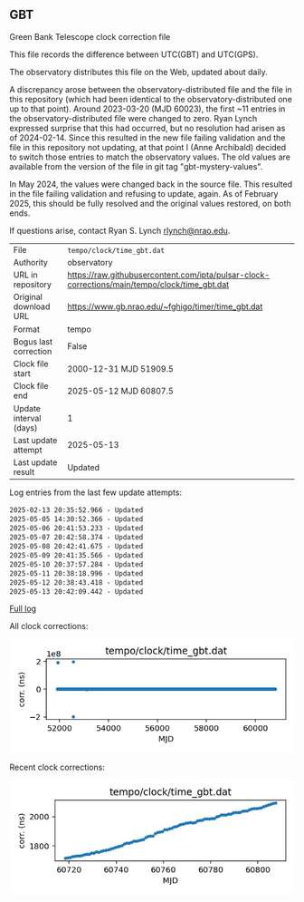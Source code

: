 
## GBT

Green Bank Telescope clock correction file

This file records the difference between UTC(GBT) and UTC(GPS).

The observatory distributes this file on the Web, updated about daily.

A discrepancy arose between the observatory-distributed file and the
file in this repository (which had been identical to the 
observatory-distributed one up to that point). Around 
2023-03-20 (MJD 60023), the first ~11 entries in the 
observatory-distributed file were changed to zero.
Ryan Lynch expressed surprise that this had occurred, but no
resolution had arisen as of 2024-02-14. Since this resulted in
the new file failing validation and the file in this repository
not updating, at that point I (Anne Archibald) decided to
switch those entries to match the observatory values. The old values
are available from the version of the file in git tag 
"gbt-mystery-values".

In May 2024, the values were changed back in the source file.
This resulted in the file failing validation and refusing to update,
again. As of February 2025, this should be fully resolved and the
original values restored, on both ends.

If questions arise, contact Ryan S. Lynch <rlynch@nrao.edu>.

|     |     |
|:--- |:--- |
| File | `tempo/clock/time_gbt.dat` |
| Authority | observatory |
| URL in repository | <https://raw.githubusercontent.com/ipta/pulsar-clock-corrections/main/tempo/clock/time_gbt.dat> |
| Original download URL | <https://www.gb.nrao.edu/~fghigo/timer/time_gbt.dat> |
| Format | tempo |
| Bogus last correction | False |
| Clock file start | 2000-12-31 MJD 51909.5 |
| Clock file end | 2025-05-12 MJD 60807.5 |
| Update interval (days) | 1 |
| Last update attempt | 2025-05-13 |
| Last update result | Updated |

Log entries from the last few update attempts:
```
2025-02-13 20:35:52.966 - Updated
2025-05-05 14:30:52.366 - Updated
2025-05-06 20:41:53.233 - Updated
2025-05-07 20:42:58.374 - Updated
2025-05-08 20:42:41.675 - Updated
2025-05-09 20:41:35.566 - Updated
2025-05-10 20:37:57.284 - Updated
2025-05-11 20:38:18.996 - Updated
2025-05-12 20:38:43.418 - Updated
2025-05-13 20:42:09.442 - Updated
```
[Full log](https://raw.githubusercontent.com/ipta/pulsar-clock-corrections/main/log/tempo/clock/time_gbt.dat.log)


All clock corrections:

![plot of all clock corrections](time_gbt.dat.png "All corrections")

Recent clock corrections:

![plot of recent clock corrections](time_gbt.dat.short.png "Recent corrections")

